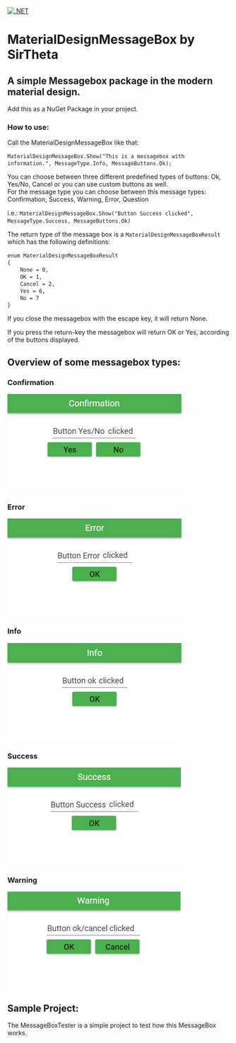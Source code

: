 [![.NET](https://github.com/sirtheta/MaterialDesignMessageBox/actions/workflows/dotnet.yml/badge.svg)](https://github.com/sirtheta/MaterialDesignMessageBox/actions/workflows/dotnet.yml)
# MaterialDesignMessageBox by SirTheta

## A simple Messagebox package in the modern material design.  
Add this as a NuGet Package in your project.

### How to use:
Call the MaterialDesignMessageBox like that:
``` 
MaterialDesignMessageBox.Show("This is a messagebox with information.", MessageType.Info, MessageButtons.Ok);
```
You can choose between three different predefined types of buttons: Ok, Yes/No, Cancel or you can use custom buttons as well.  
For the message type you can choose between this message types: Confirmation, Success, Warning, Error, Question 

i.e.: `MaterialDesignMessageBox.Show("Button Success clicked", MessageType.Success, MessageButtons.Ok)`

The return type of the message box is a `MaterialDesignMessageBoxResult` which has the following definitions:
```
enum MaterialDesignMessageBoxResult
{
    None = 0,
    OK = 1,
    Cancel = 2,
    Yes = 6,
    No = 7
}
```
If you close the messagebox with the escape key, it will return None. 

If you press the return-key the messagebox will return OK or Yes, according of the buttons displayed.

## Overview of some messagebox types:  

### Confirmation  
![confirmation](/images/confirmation.png)  
### Error  
![error](/images/error.png)  
### Info  
![Info](/images/info.png)  
### Success  
![Success](/images/success.png)  
### Warning  
![Warning](/images/warning.png)


## Sample Project:
The MessageBoxTester is a simple project to test how this MessageBox works.